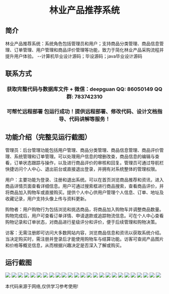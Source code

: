 <p><h1 align="center">林业产品推荐系统</h1></p>

## 简介
林业产品推荐系统：系统角色包括管理员和用户；支持商品分类管理、商品信息管理、订单管理、用户管理和商品评价管理等功能，致力于简化林业产品采购流程并提升用户体验。    --计算机毕业设计源码；毕设源码；java毕业设计源码


## 联系方式
<p><h3 align="center">获取完整代码与数据库文件 + 微信：deepguan QQ: 86050149 QQ群: 783742310</h3></p>
<p><h3 align="center">可帮忙远程部署 包运行成功！提供远程部署、修改代码、设计文档指导、代码讲解等服务！</h3></p>

## 功能介绍（完整见运行截图）
管理员：后台管理功能包括用户管理、商品分类管理、商品信息管理、商品评价管理、系统管理和订单管理。可以处理用户信息的增删改查，商品信息的编辑与查看，订单状态跟踪与操作，以及进行商品评价的审核和回复。管理员可通过导航栏快捷访问个人中心、退出前台或直接退出登录，并拥有对系统整体的管理权限。

用户：主要功能为登录、注册和退出系统。可以在首页浏览商品推荐和资讯，进入商品详情页面查看详细信息。用户可通过搜索框进行商品搜索，查看商品评价，并将商品加入购物车或直接购买。提供个人中心供用户管理个人信息、订单、地址及收藏记录，用户支持头像上传与资料更新。

购物者：用户购物行为包括浏览和挑选商品，将商品加入购物车并调整商品数量。购物完成后，用户可查看订单详情、申请退款或追踪物流信息。可在个人中心查看购物记录和订单状态，对商品进行星级评分和评价，便于后续管理和购物决策。

访客：无需注册即可访问大多数网站内容，浏览商品信息和资讯以获取系统介绍。当决定购买时，需注册并登录后才能使用购物车与结算功能。访客可查阅产品图片和价格等概览信息，从而根据兴趣决定是否深入了解或购买。


## 运行截图
![](img/001.jpg)
![](img/002.jpg)
![](img/003.jpg)
![](img/004.jpg)
![](img/005.jpg)
![](img/006.jpg)
![](img/007.jpg)
![](img/008.jpg)
![](img/009.jpg)
![](img/010.jpg)
![](img/011.jpg)
![](img/012.jpg)
![](img/013.jpg)
![](img/014.jpg)
![](img/015.jpg)
![](img/016.jpg)
![](img/017.jpg)
![](img/018.jpg)
![](img/019.jpg)
![](img/020.jpg)
![](img/021.jpg)
![](img/022.jpg)
![](img/023.jpg)
![](img/024.jpg)
![](img/025.jpg)

<p>本代码来源于网络,仅供学习参考使用!</p>
